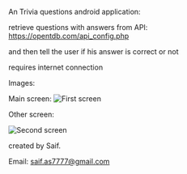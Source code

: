 An Trivia questions android application:

retrieve questions with answers from API: https://opentdb.com/api_config.php

and then tell the user if his answer is correct or not

requires internet connection


Images:

Main screen: 
![First screen](https://github.com/saifcoding/chucky/blob/master/images/image1.png)

Other screen:

![Second screen](https://github.com/saifcoding/chucky/blob/master/images/image2.png)

created by Saif.

Email: saif.as7777@gmail.com